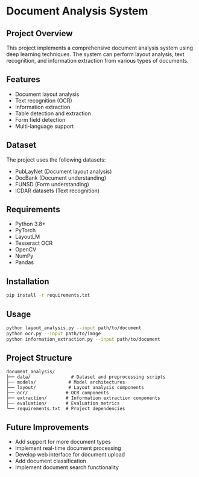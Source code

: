 # Document Analysis System

## Project Overview
This project implements a comprehensive document analysis system using deep learning techniques. The system can perform layout analysis, text recognition, and information extraction from various types of documents.

## Features
- Document layout analysis
- Text recognition (OCR)
- Information extraction
- Table detection and extraction
- Form field detection
- Multi-language support

## Dataset
The project uses the following datasets:
- PubLayNet (Document layout analysis)
- DocBank (Document understanding)
- FUNSD (Form understanding)
- ICDAR datasets (Text recognition)

## Requirements
- Python 3.8+
- PyTorch
- LayoutLM
- Tesseract OCR
- OpenCV
- NumPy
- Pandas

## Installation
```bash
pip install -r requirements.txt
```

## Usage
```bash
python layout_analysis.py --input path/to/document
python ocr.py --input path/to/image
python information_extraction.py --input path/to/document
```

## Project Structure
```
document_analysis/
├── data/               # Dataset and preprocessing scripts
├── models/            # Model architectures
├── layout/            # Layout analysis components
├── ocr/              # OCR components
├── extraction/       # Information extraction components
├── evaluation/       # Evaluation metrics
└── requirements.txt  # Project dependencies
```

## Future Improvements
- Add support for more document types
- Implement real-time document processing
- Develop web interface for document upload
- Add document classification
- Implement document search functionality 